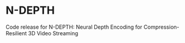 # N-DEPTH
Code release for N-DEPTH: Neural Depth Encoding for Compression-Resilient 3D Video Streaming
